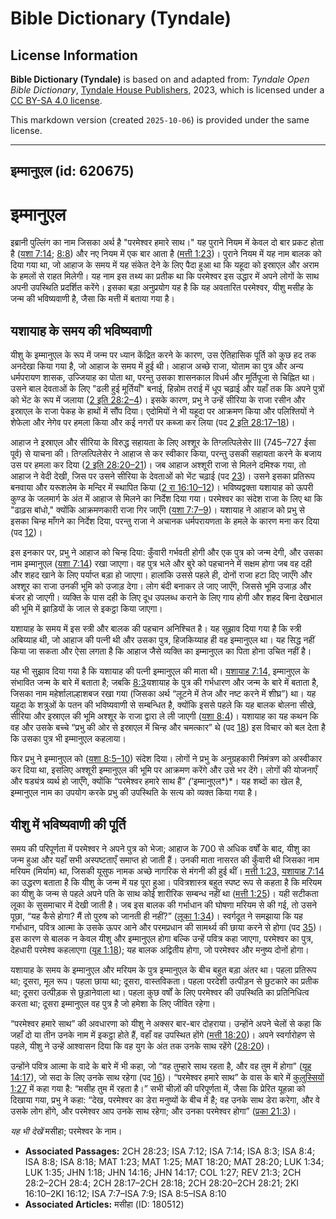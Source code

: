 # Bible Dictionary (Tyndale)

## License Information

**Bible Dictionary (Tyndale)** is based on and adapted from: _Tyndale Open Bible Dictionary_, [Tyndale House Publishers](https://tyndaleopenresources.com/), 2023, which is licensed under a [CC BY-SA 4.0 license](https://creativecommons.org/licenses/by-sa/4.0/legalcode.en).

This markdown version (created `2025-10-06`) is provided under the same license.



--------------------------------

## इम्मानुएल (id: 620675)

इम्मानुएल
=========

इब्रानी पुल्लिंग का नाम जिसका अर्थ है "परमेश्वर हमारे साथ।" यह पुराने नियम में केवल दो बार प्रकट होता है ([यशा 7:14](https://ref.ly/Isa7:14); [8:8](https://ref.ly/Isa8:8)) और नए नियम में एक बार आता है ([मत्ती 1:23](https://ref.ly/Matt1:23))। पुराने नियम में यह नाम बालक को दिया गया था, जो आहाज के समय में यह संकेत देने के लिए पैदा हुआ था कि यहूदा को इस्राएल और अराम के हमलों से राहत मिलेगी। यह नाम इस तथ्य का प्रतीक था कि परमेश्वर इस उद्धार में अपने लोगों के साथ अपनी उपस्थिति प्रदर्शित करेंगे। इसका बड़ा अनुप्रयोग यह है कि यह अवतारित परमेश्वर, यीशु मसीह के जन्म की भविष्यवाणी है, जैसा कि मत्ती में बताया गया है।

यशायाह के समय की भविष्यवाणी
---------------------------

यीशु के इम्मानुएल के रूप में जन्म पर ध्यान केंद्रित करने के कारण, उस ऐतिहासिक पूर्ति को कुछ हद तक अनदेखा किया गया है, जो आहाज के समय में हुई थी। आहाज अच्छे राजा, योताम का पुत्र और अन्य धर्मपरायण शासक, उज्जियाह का पोता था, परन्तु उसका शासनकाल विधर्म और मूर्तिपूजा से चिह्नित था। उसने बाल देवताओं के लिए "ढली हुई मूर्तियाँ" बनाई, हिन्नोम तराई में धूप चढ़ाई और यहाँ तक कि अपने पुत्रों को भेंट के रूप में जलाया ([2 इति 28:2–4](https://ref.ly/2Chr28:2-2Chr28:4))। इसके कारण, प्रभु ने उन्हें सीरिया के राजा रसीन और इस्राएल के राजा पेकह के हाथों में सौंप दिया। एदोमियों ने भी यहूदा पर आक्रमण किया और पलिश्तियों ने शेफेला और नेगेव पर हमला किया और कई नगरों पर कब्जा कर लिया (पद [2 इति 28:17–18](https://ref.ly/2Chr28:17-2Chr28:18))।

आहाज ने इस्राएल और सीरिया के विरुद्ध सहायता के लिए अश्शूर के तिग्लत्पिलेसेर III (745–727 ईसा पूर्व) से याचना की। तिग्लत्पिलेसेर ने आहाज से कर स्वीकार किया, परन्तु उसकी सहायता करने के बजाय उस पर हमला कर दिया ([2 इति 28:20–21](https://ref.ly/2Chr28:20-2Chr28:21))। जब आहाज अश्शूरी राजा से मिलने दमिश्क गया, तो आहाज ने वेदी देखी, जिस पर उसने सीरिया के देवताओं को भेंट चढ़ाई (पद [23](https://ref.ly/2Chr28:23))। उसने इसका प्रतिरूप बनवाया और यरूशलेम के मन्दिर में स्थापित किया ([2 रा 16:10–12](https://ref.ly/2Kgs16:10-2Kgs16:12))। भविष्यद्वक्ता यशायाह को ऊपरी कुण्ड के जलमार्ग के अंत में आहाज से मिलने का निर्देश दिया गया। परमेश्वर का संदेश राजा के लिए था कि "ढाढ़स बांधो," क्योंकि आक्रमणकारी राजा गिर जाएँगे ([यशा 7:7–9](https://ref.ly/Isa7:7-Isa7:9))। यशायाह ने आहाज को प्रभु से इसका चिन्ह माँगने का निर्देश दिया, परन्तु राजा ने अचानक धर्मपरायणता के हमले के कारण मना कर दिया (पद [12](https://ref.ly/Isa7:12))।

इस इनकार पर, प्रभु ने आहाज को चिन्ह दिया: कुँवारी गर्भवती होगी और एक पुत्र को जन्म देगी, और उसका नाम इम्मानुएल ([यशा 7:14](https://ref.ly/Isa7:14)) रखा जाएगा। वह पुत्र भले और बुरे को पहचानने में सक्षम होगा जब वह दही और शहद खाने के लिए पर्याप्त बड़ा हो जाएगा। हालांकि उससे पहले ही, दोनों राजा हटा दिए जाएँगे और अश्शूर का राजा उनकी भूमि को उजाड़ देगा। लोग बंदी बनाकर ले जाए जाएँगे, जिससे भूमि उजाड़ और बंजर हो जाएगी। व्यक्ति के पास दही के लिए दूध उपलब्ध कराने के लिए गाय होगी और शहद बिना देखभाल की भूमि में झाड़ियों के जाल से इकट्ठा किया जाएगा।

यशायाह के समय में इस स्त्री और बालक की पहचान अनिश्चित है। यह सुझाव दिया गया है कि स्त्री अबिय्याह थी, जो आहाज की पत्नी थी और उसका पुत्र, हिजकिय्याह ही वह इम्मानुएल था। यह सिद्ध नहीं किया जा सकता और ऐसा लगता है कि आहाज जैसे व्यक्ति का इम्मानुएल का पिता होना उचित नहीं है।

यह भी सुझाव दिया गया है कि यशायाह की पत्नी इम्मानुएल की माता थी। [यशायाह 7:14,](https://ref.ly/Isa7:14) इम्मानुएल के संभावित जन्म के बारे में बताता है; जबकि [8:3](https://ref.ly/Isa8:3)यशायाह के पुत्र की गर्भधारण और जन्म के बारे में बताता है, जिसका नाम महेर्शालाल्हाशबज रखा गया (जिसका अर्थ “लूटने में तेज और नष्ट करने में शीघ्र”) था। यह यहूदा के शत्रुओं के पतन की भविष्यवाणी से सम्बन्धित है, क्योंकि इससे पहले कि यह बालक बोलना सीखे, सीरिया और इस्राएल की भूमि अश्शूर के राजा द्वारा ले ली जाएगी ([यशा 8:4](https://ref.ly/Isa8:4))। यशायाह का यह कथन कि वह और उसके बच्चे “प्रभु की ओर से इस्राएल में चिन्ह और चमत्कार” थे (पद [18](https://ref.ly/Isa8:18)) इस विचार को बल देता है कि उसका पुत्र भी इम्मानुएल कहलाया।

फिर प्रभु ने इम्मानुएल को ([यशा 8:5–10](https://ref.ly/Isa8:5-Isa8:10)) संदेश दिया। लोगों ने प्रभु के अनुग्रहकारी निमंत्रण को अस्वीकार कर दिया था, इसलिए अश्शूरी इम्मानुएल की भूमि पर आक्रमण करेंगे और उसे भर देंगे। लोगों की योजनाएँ और षड्यंत्र व्यर्थ हो जाएँगे, क्योंकि “परमेश्वर हमारे साथ हैं” *(*‘इम्मानुएल*)*। यह शब्दों का खेल है, इम्मानुएल नाम का उपयोग करके प्रभु की उपस्थिति के सत्य को व्यक्त किया गया है।

यीशु में भविष्यवाणी की पूर्ति
-----------------------------

समय की परिपूर्णता में परमेश्वर ने अपने पुत्र को भेजा; आहाज के 700 से अधिक वर्षों के बाद, यीशु का जन्म हुआ और यहाँ सभी अस्पष्टताएँ समाप्त हो जाती हैं। उनकी माता नासरत की कुँवारी थी जिसका नाम मरियम (मिर्याम) था, जिसकी यूसुफ नामक अच्छे नागरिक से मंगनी की हुई थीं। [मत्ती 1:23,](https://ref.ly/Matt1:23) [यशायाह 7:14](https://ref.ly/Isa7:14) का उद्धरण बताता है कि यीशु के जन्म में यह पूरा हुआ। पवित्रशास्त्र बहुत स्पष्ट रूप से कहता है कि मरियम का यीशु के जन्म से पहले अपने पति के साथ कोई शारीरिक सम्बन्ध नहीं था ([मत्ती 1:25](https://ref.ly/Matt1:25))। यही सटीकता लूका के सुसमाचार में देखी जाती है। जब इस बालक की गर्भाधान की घोषणा मरियम से की गई, तो उसने पूछा, “यह कैसे होगा? मैं तो पुरुष को जानती ही नहीं?” ([लूका 1:34](https://ref.ly/Luke1:34))। स्वर्गदूत ने समझाया कि यह गर्भाधान, पवित्र आत्मा के उसके ऊपर आने और परमप्रधान की सामर्थ्य की छाया करने से होगा (पद [35](https://ref.ly/Luke1:35))। इस कारण से बालक न केवल यीशु और इम्मानुएल होगा बल्कि उन्हें पवित्र कहा जाएगा, परमेश्वर का पुत्र, देहधारी परमेश्व कहलाएगा ([यूह 1:18](https://ref.ly/John1:18)); यह बालक अद्वितीय होगा, जो परमेश्वर और मनुष्य दोनों होगा।

यशायाह के समय के इम्मानुएल और मरियम के पुत्र इम्मानुएल के बीच बहुत बड़ा अंतर था। पहला प्रतिरूप था; दूसरा, मूल रूप। पहला छाया था; दूसरा, वास्तविकता। पहला परदेशी उत्पीड़न से छुटकारे का प्रतीक था; दूसरा उत्पीड़क से छुड़ानेवाला था। पहला कुछ वर्षों के लिए परमेश्वर की उपस्थिति का प्रतिनिधित्व करता था; दूसरा इम्मानुएल वह पुत्र है जो हमेशा के लिए जीवित रहेगा।

“परमेश्वर हमारे साथ” की अवधारणा को यीशु ने अक्सर बार\-बार दोहराया। उन्होंने अपने चेलों से कहा कि जहाँ दो या तीन उनके नाम में इकट्ठा होते हैं, वहाँ वह उपस्थित होंगे ([मत्ती 18:20](https://ref.ly/Matt18:20))। अपने स्वर्गारोहण से पहले, यीशु ने उन्हें आश्वासन दिया कि वह युग के अंत तक उनके साथ रहेंगे ([28:20](https://ref.ly/Matt28:20))।

उन्होंने पवित्र आत्मा के वादे के बारे में भी कहा, जो “वह तुम्हारे साथ रहता है, और वह तुम में होगा” ([यूह 14:17](https://ref.ly/John14:17)), जो सदा के लिए उनके साथ रहेगा (पद [16](https://ref.ly/John14:16))। “परमेश्वर हमारे साथ” के वास के बारे में [कुलुस्सियों 1:27](https://ref.ly/Col1:27) में कहा गया है: “मसीह तुम में रहता है।” सभी चीज़ों की परिपूर्णता में, जैसा कि प्रेरित यूहन्ना को दिखाया गया, प्रभु ने कहा: “देख, परमेश्वर का डेरा मनुष्यों के बीच में है; वह उनके साथ डेरा करेगा, और वे उसके लोग होंगे, और परमेश्वर आप उनके साथ रहेगा; और उनका परमेश्वर होगा” ([प्रका 21:3](https://ref.ly/Rev21:3))।

*यह भी देखें* मसीहा; परमेश्वर के नाम।

* **Associated Passages:** 2CH 28:23; ISA 7:12; ISA 7:14; ISA 8:3; ISA 8:4; ISA 8:8; ISA 8:18; MAT 1:23; MAT 1:25; MAT 18:20; MAT 28:20; LUK 1:34; LUK 1:35; JHN 1:18; JHN 14:16; JHN 14:17; COL 1:27; REV 21:3; 2CH 28:2–2CH 28:4; 2CH 28:17–2CH 28:18; 2CH 28:20–2CH 28:21; 2KI 16:10–2KI 16:12; ISA 7:7–ISA 7:9; ISA 8:5–ISA 8:10
* **Associated Articles:** मसीहा (ID: 180512)

